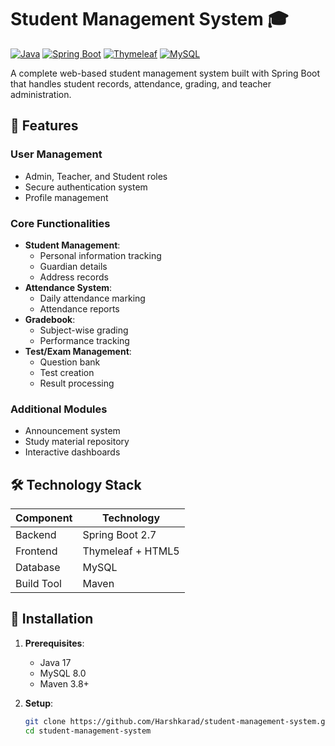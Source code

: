 # Student Management System 🎓

[![Java](https://img.shields.io/badge/Java-17-blue)](https://java.com)
[![Spring Boot](https://img.shields.io/badge/Spring_Boot-2.7-green)](https://spring.io/projects/spring-boot)
[![Thymeleaf](https://img.shields.io/badge/Thymeleaf-3.0-orange)](https://www.thymeleaf.org)
[![MySQL](https://img.shields.io/badge/MySQL-8.0-blue)](https://www.mysql.com)

A complete web-based student management system built with Spring Boot that handles student records, attendance, grading, and teacher administration.

## 🌟 Features

### User Management
- Admin, Teacher, and Student roles
- Secure authentication system
- Profile management

### Core Functionalities
- **Student Management**:
  - Personal information tracking
  - Guardian details
  - Address records
- **Attendance System**:
  - Daily attendance marking
  - Attendance reports
- **Gradebook**:
  - Subject-wise grading
  - Performance tracking
- **Test/Exam Management**:
  - Question bank
  - Test creation
  - Result processing

### Additional Modules
- Announcement system
- Study material repository
- Interactive dashboards

## 🛠️ Technology Stack

| Component      | Technology       |
|----------------|-------------------|
| Backend        | Spring Boot 2.7   |
| Frontend       | Thymeleaf + HTML5 |
| Database       | MySQL             |
| Build Tool     | Maven             |


## 🚀 Installation

1. **Prerequisites**:
   - Java 17
   - MySQL 8.0
   - Maven 3.8+

2. **Setup**:
   ```bash
   git clone https://github.com/Harshkarad/student-management-system.git
   cd student-management-system
